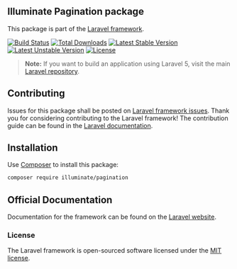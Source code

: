 ## Illuminate Pagination package

This package is part of the [Laravel framework](http://github.com/laravel/framework).

[![Build Status](https://travis-ci.org/laravel/framework.svg)](https://travis-ci.org/laravel/framework)
[![Total Downloads](https://poser.pugx.org/laravel/framework/downloads.svg)](https://packagist.org/packages/laravel/framework)
[![Latest Stable Version](https://poser.pugx.org/laravel/framework/v/stable.svg)](https://packagist.org/packages/laravel/framework)
[![Latest Unstable Version](https://poser.pugx.org/laravel/framework/v/unstable.svg)](https://packagist.org/packages/laravel/framework)
[![License](https://poser.pugx.org/laravel/framework/license.svg)](https://packagist.org/packages/laravel/framework)

> **Note:** If you want to build an application using Laravel 5, visit the main [Laravel repository](https://github.com/laravel/laravel).

## Contributing

Issues for this package shall be posted on [Laravel framework issues](http://github.com/laravel/framework/issues).
Thank you for considering contributing to the Laravel framework! The contribution guide can be found in the [Laravel documentation](http://laravel.com/docs/contributions).

## Installation

Use [Composer](https://getcomposer.org/) to install this package:

```sh
composer require illuminate/pagination
```

## Official Documentation

Documentation for the framework can be found on the [Laravel website](http://laravel.com/docs).

### License

The Laravel framework is open-sourced software licensed under the [MIT license](http://opensource.org/licenses/MIT).